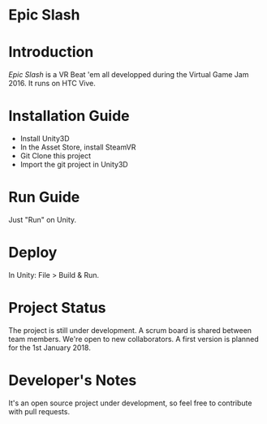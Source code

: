 Epic Slash
=====================

# Introduction

*Epic Slash* is a VR Beat 'em all developped during the Virtual Game Jam 2016. It runs on HTC Vive.


# Installation Guide

- Install Unity3D
- In the Asset Store, install SteamVR
- Git Clone this project
- Import the git project in Unity3D

# Run Guide

Just "Run" on Unity.

# Deploy

In Unity: File > Build & Run.

# Project Status

The project is still under development. A scrum board is shared between team members. We're open to new collaborators.
A first version is planned for the 1st January 2018.

# Developer's Notes

It's an open source project under development, so feel free to contribute with pull requests.
